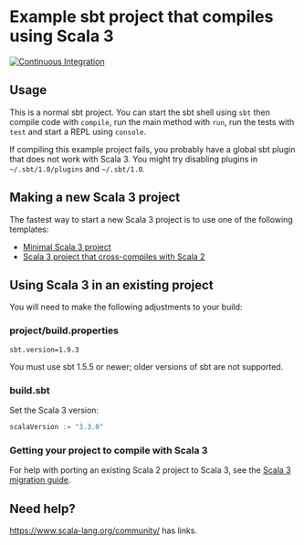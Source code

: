 # Example sbt project that compiles using Scala 3

[![Continuous Integration](https://github.com/scala/scala3-example-project/actions/workflows/ci.yml/badge.svg?branch=main)](https://github.com/scala/scala3-example-project/actions/workflows/ci.yml)

## Usage

This is a normal sbt project. You can start the sbt shell using `sbt` then compile code with `compile`, run the main
method with `run`, run the tests with `test` and start a REPL using `console`.

If compiling this example project fails, you probably have a global sbt plugin
that does not work with Scala 3. You might try disabling plugins in
`~/.sbt/1.0/plugins` and `~/.sbt/1.0`.

## Making a new Scala 3 project

The fastest way to start a new Scala 3 project is to use one of the following templates:

* [Minimal Scala 3 project](https://github.com/scala/scala3.g8)
* [Scala 3 project that cross-compiles with Scala 2](https://github.com/scala/scala3-cross.g8)

## Using Scala 3 in an existing project

You will need to make the following adjustments to your build:

### project/build.properties

```
sbt.version=1.9.3
```

You must use sbt 1.5.5 or newer; older versions of sbt are not supported.

### build.sbt

Set the Scala 3 version:

```scala
scalaVersion := "3.3.0"
```

### Getting your project to compile with Scala 3

For help with porting an existing Scala 2 project to Scala 3, see the
[Scala 3 migration guide](https://docs.scala-lang.org/scala3/guides/migration/compatibility-intro.html).

## Need help?

https://www.scala-lang.org/community/ has links.
